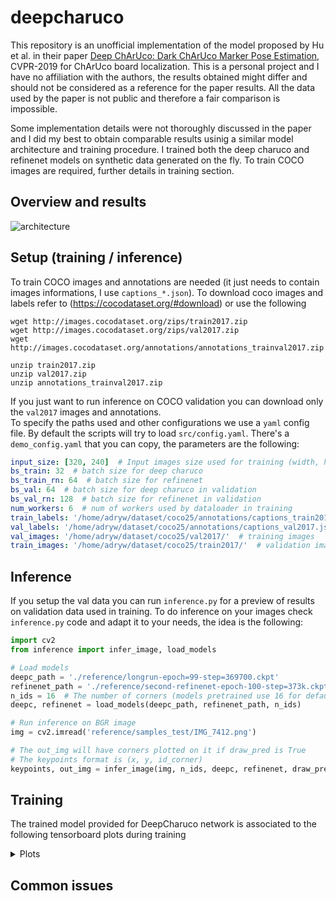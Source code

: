 # deepcharuco

This repository is an unofficial implementation of the model proposed by Hu et al. in their paper [Deep ChArUco: Dark ChArUco Marker Pose Estimation](https://arxiv.org/abs/1812.03247), CVPR-2019 for ChArUco board localization.
This is a personal project and I have no affiliation with the authors, the results obtained might differ and should not be considered as a reference for the paper results. All the data used by the paper is not public and therefore a fair comparison is impossible.

Some implementation details were not thoroughly discussed in the paper and I did my best to obtain comparable results usinig a similar model architecture and training procedure. I trained both the deep charuco and refinenet models on synthetic data generated on the fly. To train COCO images are required, further details in training section.

## Overview and results
![architecture](https://i.imgur.com/W8TnGgm.png)

## Setup (training / inference)
To train COCO images and annotations are needed (it just needs to contain images informations, I use `captions_*.json`).
To download coco images and labels refer to (https://cocodataset.org/#download) or use the following
```
wget http://images.cocodataset.org/zips/train2017.zip
wget http://images.cocodataset.org/zips/val2017.zip
wget http://images.cocodataset.org/annotations/annotations_trainval2017.zip

unzip train2017.zip
unzip val2017.zip
unzip annotations_trainval2017.zip
```
If you just want to run inference on COCO validation you can download only the `val2017` images and annotations.  
To specify the paths used and other configurations we use a `yaml` config file.
By default the scripts will try to load `src/config.yaml`. There's a `demo_config.yaml` that you can copy, the parameters are the following:
```yaml
input_size: [320, 240]  # Input images size used for training (width, height)
bs_train: 32  # batch size for deep charuco
bs_train_rn: 64  # batch size for refinenet
bs_val: 64  # batch size for deep charuco in validation
bs_val_rn: 128  # batch size for refinenet in validation
num_workers: 6  # num of workers used by dataloader in training
train_labels: '/home/adryw/dataset/coco25/annotations/captions_train2017.json'  # training labels
val_labels: '/home/adryw/dataset/coco25/annotations/captions_val2017.json'  # validation labels
val_images: '/home/adryw/dataset/coco25/val2017/'  # training images
train_images: '/home/adryw/dataset/coco25/train2017/'  # validation images
```

## Inference
If you setup the val data you can run `inference.py` for a preview of results on validation data used in training. To do inference on your images check `inference.py` code and adapt it to your needs, the idea is the following:
```python
import cv2
from inference import infer_image, load_models

# Load models
deepc_path = './reference/longrun-epoch=99-step=369700.ckpt'
refinenet_path = './reference/second-refinenet-epoch-100-step=373k.ckpt'
n_ids = 16  # The number of corners (models pretrained use 16 for default board)
deepc, refinenet = load_models(deepc_path, refinenet_path, n_ids)

# Run inference on BGR image
img = cv2.imread('reference/samples_test/IMG_7412.png')

# The out_img will have corners plotted on it if draw_pred is True
# The keypoints format is (x, y, id_corner)
keypoints, out_img = infer_image(img, n_ids, deepc, refinenet, draw_pred=True)
```

## Training
The trained model provided for DeepCharuco network is associated to the following tensorboard plots during training
<details>
  <summary>Plots</summary>
  
  ![train_res](https://i.imgur.com/PFTL10P.png)
  ![train_res2](https://i.imgur.com/pdrC5C4.png)
  Where `l2_pixels` is the euclidean distance in pixels of the corners the model found during validation and `match_ratio` is the percentage of corners found over the total in each image. Please look at `models/metrics.py`, they are not perfect metrics but provide useful insights of the model training.
</details>


## Common issues

